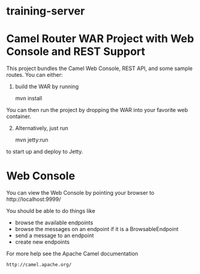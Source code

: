 # training-server

Camel Router WAR Project with Web Console and REST Support
==========================================================

This project bundles the Camel Web Console, REST API, and some sample routes. You can either:
1. build the WAR by running

    mvn install

  You can then run the project by dropping the WAR into your favorite web container.

2. Alternatively, just run

    mvn jetty:run

to start up and deploy to Jetty.


Web Console
===========

You can view the Web Console by pointing your browser to http://localhost:9999/

You should be able to do things like

* browse the available endpoints
* browse the messages on an endpoint if it is a BrowsableEndpoint
* send a message to an endpoint
* create new endpoints

For more help see the Apache Camel documentation

    http://camel.apache.org/
    
